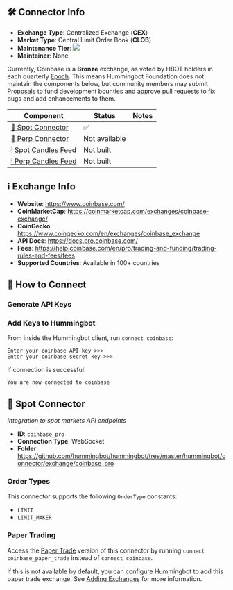 ## 🛠 Connector Info

- **Exchange Type**: Centralized Exchange (**CEX**)
- **Market Type**: Central Limit Order Book (**CLOB**)
- **Maintenance Tier**: ![](https://img.shields.io/static/v1?label=Hummingbot&message=BRONZE&color=green)
- **Maintainer**: None

Currently, Coinbase is a **Bronze** exchange, as voted by HBOT holders in each quarterly [Epoch](/governance/epochs). This means Hummingbot Foundation does not maintain the components below, but community members may submit [Proposals](/governance/proposals) to fund development bounties and approve pull requests to fix bugs and add enhancements to them.

| Component | Status | Notes | 
| --------- | ------ | ----- |
| [🔀 Spot Connector](#spot-connector) | ✅ |
| [🔀 Perp Connector](#perp-connector) | Not available |
| [🕯 Spot Candles Feed](#spot-candles-feed) | Not built  | 
| [🕯 Perp Candles Feed](#perp-candles-feed) | Not built  | 

## ℹ️ Exchange Info

- **Website**: <https://www.coinbase.com/>
- **CoinMarketCap**: https://coinmarketcap.com/exchanges/coinbase-exchange/
- **CoinGecko**: https://www.coingecko.com/en/exchanges/coinbase_exchange
- **API Docs**: <https://docs.pro.coinbase.com/>
- **Fees**: <https://help.coinbase.com/en/pro/trading-and-funding/trading-rules-and-fees/fees>
- **Supported Countries**: Available in 100+ countries

## 🔑 How to Connect

### Generate API Keys


### Add Keys to Hummingbot

From inside the Hummingbot client, run `connect coinbase`:

```
Enter your coinbase API key >>>
Enter your coinbase secret key >>>
```

If connection is successful:

```
You are now connected to coinbase
```


## 🔀 Spot Connector
*Integration to spot markets API endpoints*

- **ID**: `coinbase_pro`
- **Connection Type**: WebSocket
- **Folder**: https://github.com/hummingbot/hummingbot/tree/master/hummingbot/connector/exchange/coinbase_pro

### Order Types

This connector supports the following `OrderType` constants:

- `LIMIT`
- `LIMIT_MAKER`

### Paper Trading

Access the [Paper Trade](/global-configs/paper-trade/) version of this connector by running `connect coinbase_paper_trade` instead of `connect coinbase`.

If this is not available by default, you can configure Hummingbot to add this paper trade exchange. See [Adding Exchanges](/global-configs/paper-trade/#adding-exchanges) for more information.
